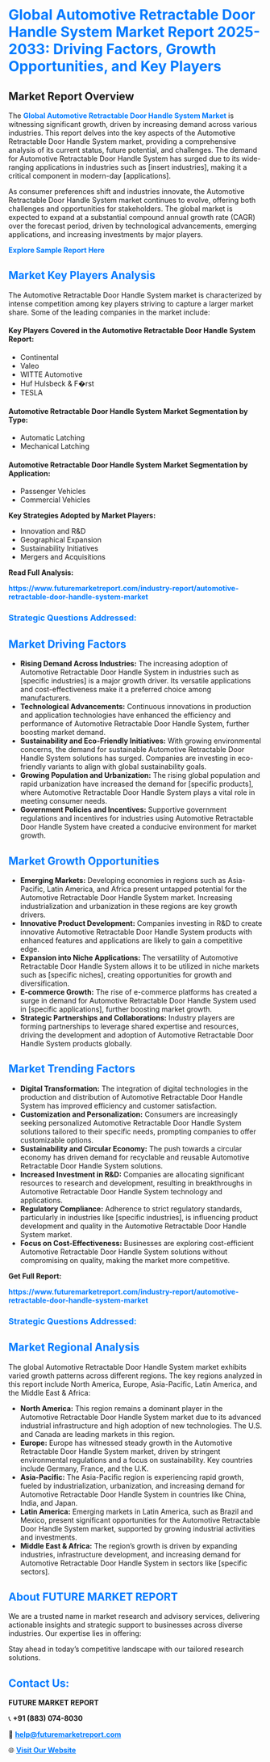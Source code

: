 <h1 style="color: #007BFF;">Global Automotive Retractable Door Handle System Market Report 2025-2033: Driving Factors, Growth Opportunities, and Key Players</h1>

<section id="overview">
<h2>Market Report Overview</h2>
<p>The <a href="https://www.futuremarketreport.com/industry-report/automotive-retractable-door-handle-system-market" style="color: #007BFF; text-decoration: none;"><strong>Global Automotive Retractable Door Handle System Market</strong></a> is witnessing significant growth, driven by increasing demand across various industries. This report delves into the key aspects of the Automotive Retractable Door Handle System market, providing a comprehensive analysis of its current status, future potential, and challenges. The demand for Automotive Retractable Door Handle System has surged due to its wide-ranging applications in industries such as [insert industries], making it a critical component in modern-day [applications].</p>
<p>As consumer preferences shift and industries innovate, the Automotive Retractable Door Handle System market continues to evolve, offering both challenges and opportunities for stakeholders. The global market is expected to expand at a substantial compound annual growth rate (CAGR) over the forecast period, driven by technological advancements, emerging applications, and increasing investments by major players.</p>
</section>

<section id="overview">
<p><a href="https://www.futuremarketreport.com/request-sample/reportId=87439" style="color: #007BFF; text-decoration: none;"><strong>Explore Sample Report Here</strong></a></p>
</section>

<section id="key-players">
<h2 style="color: #007BFF;">Market Key Players Analysis</h2>
<p>The Automotive Retractable Door Handle System market is characterized by intense competition among key players striving to capture a larger market share. Some of the leading companies in the market include:</p>
<h4>Key Players Covered in the Automotive Retractable Door Handle System Report:</h4>
<ul><li>Continental</li><li>Valeo</li><li>WITTE Automotive</li><li>Huf Hulsbeck &amp; F�rst</li><li>TESLA</li></ul>
<h4>Automotive Retractable Door Handle System Market Segmentation by Type:</h4>
<ul><li>Automatic Latching</li><li>Mechanical Latching</li></ul>

<h4>Automotive Retractable Door Handle System Market Segmentation by Application:</h4>
<ul><li>Passenger Vehicles</li><li>Commercial Vehicles</li></ul>
<p><strong>Key Strategies Adopted by Market Players:</strong></p>
<ul>
<li>Innovation and R&D</li>
<li>Geographical Expansion</li>
<li>Sustainability Initiatives</li>
<li>Mergers and Acquisitions</li>
</ul>
</section>

<section>
<p><strong>Read Full Analysis: </strong></p><a href="https://www.futuremarketreport.com/industry-report/automotive-retractable-door-handle-system-market" style="color: #007BFF; text-decoration: none;"><strong>https://www.futuremarketreport.com/industry-report/automotive-retractable-door-handle-system-market</strong></a>
<h3 style="color: #007BFF;">Strategic Questions Addressed:</h3>
</section>

<section id="driving-factors">
<h2 style="color: #007BFF;">Market Driving Factors</h2>
<ul>
<li><strong>Rising Demand Across Industries:</strong> The increasing adoption of Automotive Retractable Door Handle System in industries such as [specific industries] is a major growth driver. Its versatile applications and cost-effectiveness make it a preferred choice among manufacturers.</li>
<li><strong>Technological Advancements:</strong> Continuous innovations in production and application technologies have enhanced the efficiency and performance of Automotive Retractable Door Handle System, further boosting market demand.</li>
<li><strong>Sustainability and Eco-Friendly Initiatives:</strong> With growing environmental concerns, the demand for sustainable Automotive Retractable Door Handle System solutions has surged. Companies are investing in eco-friendly variants to align with global sustainability goals.</li>
<li><strong>Growing Population and Urbanization:</strong> The rising global population and rapid urbanization have increased the demand for [specific products], where Automotive Retractable Door Handle System plays a vital role in meeting consumer needs.</li>
<li><strong>Government Policies and Incentives:</strong> Supportive government regulations and incentives for industries using Automotive Retractable Door Handle System have created a conducive environment for market growth.</li>
</ul>
</section>

<section id="growth-opportunities">
<h2 style="color: #007BFF;">Market Growth Opportunities</h2>
<ul>
<li><strong>Emerging Markets:</strong> Developing economies in regions such as Asia-Pacific, Latin America, and Africa present untapped potential for the Automotive Retractable Door Handle System market. Increasing industrialization and urbanization in these regions are key growth drivers.</li>
<li><strong>Innovative Product Development:</strong> Companies investing in R&D to create innovative Automotive Retractable Door Handle System products with enhanced features and applications are likely to gain a competitive edge.</li>
<li><strong>Expansion into Niche Applications:</strong> The versatility of Automotive Retractable Door Handle System allows it to be utilized in niche markets such as [specific niches], creating opportunities for growth and diversification.</li>
<li><strong>E-commerce Growth:</strong> The rise of e-commerce platforms has created a surge in demand for Automotive Retractable Door Handle System used in [specific applications], further boosting market growth.</li>
<li><strong>Strategic Partnerships and Collaborations:</strong> Industry players are forming partnerships to leverage shared expertise and resources, driving the development and adoption of Automotive Retractable Door Handle System products globally.</li>
</ul>
</section>

<section id="trending-factors">
<h2 style="color: #007BFF;">Market Trending Factors</h2>
<ul>
<li><strong>Digital Transformation:</strong> The integration of digital technologies in the production and distribution of Automotive Retractable Door Handle System has improved efficiency and customer satisfaction.</li>
<li><strong>Customization and Personalization:</strong> Consumers are increasingly seeking personalized Automotive Retractable Door Handle System solutions tailored to their specific needs, prompting companies to offer customizable options.</li>
<li><strong>Sustainability and Circular Economy:</strong> The push towards a circular economy has driven demand for recyclable and reusable Automotive Retractable Door Handle System solutions.</li>
<li><strong>Increased Investment in R&D:</strong> Companies are allocating significant resources to research and development, resulting in breakthroughs in Automotive Retractable Door Handle System technology and applications.</li>
<li><strong>Regulatory Compliance:</strong> Adherence to strict regulatory standards, particularly in industries like [specific industries], is influencing product development and quality in the Automotive Retractable Door Handle System market.</li>
<li><strong>Focus on Cost-Effectiveness:</strong> Businesses are exploring cost-efficient Automotive Retractable Door Handle System solutions without compromising on quality, making the market more competitive.</li>
</ul>
</section>

<section>
<p><strong>Get Full Report: </strong></p><a href="https://www.futuremarketreport.com/industry-report/automotive-retractable-door-handle-system-market" style="color: #007BFF; text-decoration: none;"><strong>https://www.futuremarketreport.com/industry-report/automotive-retractable-door-handle-system-market</strong></a>
<h3 style="color: #007BFF;">Strategic Questions Addressed:</h3>
</section>


<section id="regional-analysis">
<h2 style="color: #007BFF;">Market Regional Analysis</h2>
<p>The global Automotive Retractable Door Handle System market exhibits varied growth patterns across different regions. The key regions analyzed in this report include North America, Europe, Asia-Pacific, Latin America, and the Middle East & Africa:</p>
<ul>
<li><strong>North America:</strong> This region remains a dominant player in the Automotive Retractable Door Handle System market due to its advanced industrial infrastructure and high adoption of new technologies. The U.S. and Canada are leading markets in this region.</li>
<li><strong>Europe:</strong> Europe has witnessed steady growth in the Automotive Retractable Door Handle System market, driven by stringent environmental regulations and a focus on sustainability. Key countries include Germany, France, and the U.K.</li>
<li><strong>Asia-Pacific:</strong> The Asia-Pacific region is experiencing rapid growth, fueled by industrialization, urbanization, and increasing demand for Automotive Retractable Door Handle System in countries like China, India, and Japan.</li>
<li><strong>Latin America:</strong> Emerging markets in Latin America, such as Brazil and Mexico, present significant opportunities for the Automotive Retractable Door Handle System market, supported by growing industrial activities and investments.</li>
<li><strong>Middle East & Africa:</strong> The region’s growth is driven by expanding industries, infrastructure development, and increasing demand for Automotive Retractable Door Handle System in sectors like [specific sectors].</li>
</ul>
</section>

<footer>
<h2 style="color: #007BFF;">About FUTURE MARKET REPORT</h2>
<p>We are a trusted name in market research and advisory services, delivering actionable insights and strategic support to businesses across diverse industries. Our expertise lies in offering:</p>

<p>Stay ahead in today’s competitive landscape with our tailored research solutions.</p>

<h2 style="color: #007BFF;">Contact Us:</h2>
<p><strong>FUTURE MARKET REPORT</strong></p>
<p>📞 <strong>+91 (883) 074-8030</strong></p>
<p>📧 <strong><a href="mailto:help@futuremarketreport.com" style="color: #007BFF;">help@futuremarketreport.com</a></strong></p>
<p>🌐 <strong><a href="https://www.futuremarketreport.com/" style="color: #007BFF;">Visit Our Website</a></strong></p>
</footer>